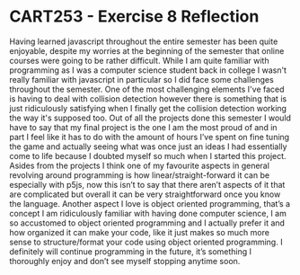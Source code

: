# CART253 - Exercise 8 Reflection

Having learned javascript throughout the entire semester has been quite enjoyable, despite my worries at the beginning of the semester that online courses were going to be rather difficult. While I am quite familiar with programming as I was a computer science student back in college I wasn't really familiar with javascript in particular so I did face some challenges throughout the semester. One of the most challenging elements I've faced is having to deal with collision detection however there is something that is just ridiculously satisfying when I finally get the collision detection working the way it's supposed too. Out of all the projects done this semester I would have to say that my final project is the one I am the most proud of and in part I feel like it has to do with the amount of hours I’ve spent on fine tuning the game and actually seeing what was once just an ideas I had essentially come to life because I doubted myself so much when I started this project. Asides from the projects I think one of my favourite aspects in general revolving around programming is how linear/straight-forward it can be especially with p5js, now this isn’t to say that there aren’t aspects of it that are complicated but overall it can be very straightforward once you know the language. Another aspect I love is object oriented programming, that’s a concept I am ridiculously familiar with having done computer science, I am so accustomed to object oriented programming and I actually prefer it and how organized it can make your code, like it just makes so much more sense to structure/format your code using object oriented programming. I definitely will continue programming in the future, it’s something I thoroughly enjoy and don’t see myself stopping anytime soon.
